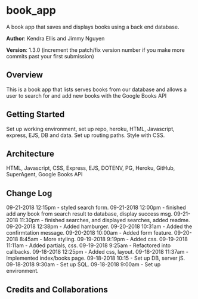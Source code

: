 # book_app
A book app that saves and displays books using a back end database.

**Author**: Kendra Ellis and Jimmy Nguyen

**Version**: 1.3.0 (increment the patch/fix version number if you make more commits past your first submission)

## Overview
<!-- Provide a high level overview of what this application is and why you are building it, beyond the fact that it's an assignment for a Code Fellows 301 class. (i.e. What's your problem domain?) -->
This is a book app that lists serves books from our database and allows a user to search for and add new books with the Google Books API

## Getting Started
<!-- What are the steps that a user must take in order to build this app on their own machine and get it running? -->
Set up working environment, set up repo, heroku, HTML, Javascript, express, EJS, DB and data. Set up routing paths. Style with CSS.

## Architecture
<!-- Provide a detailed description of the application design. What technologies (languages, libraries, etc) you're using, and any other relevant design information. -->
HTML, Javascript, CSS, Express, EJS, DOTENV, PG, Heroku, GitHub, SuperAgent, Google Books API


## Change Log
<!-- Use this area to document the iterative changes made to your application as each feature is successfully implemented. Use time stamps. Here's an examples:

01-01-2001 4:59pm - Application now has a fully-functional express server, with GET and POST routes for the book resource.
-->
09-21-2018 12:15pm - styled search form.
09-21-2018 12:00pm - finished add any book from search result to database, display success msg.
09-21-2018 11:30pm - finished searches, and displayed searches, added readme.
09-20-2018 12:38pm - Added hamburger.
09-20-2018 10:31am - Added the confirmtation message.
09-20-2018 10:00am - Added form feature.
09-20-2018 8:45am - More styling.
09-19-2018 9:19pm - Added css. 
09-19-2018 11:11am - Added partials, css.
09-19-2018 9:25am - Refactored into callbacks.
09-18-2018 12:25pm - Added css, layout.
09-18-2018 11:37am - Implemented index/books page.
09-18-2018 10:15 - Set up DB, server jS.
09-18-2018 9:30am - Set up SQL.
09-18-2018 9:00am - Set up environment.

## Credits and Collaborations
<!-- Give credit (and a link) to other people or resources that helped you build this application. -->